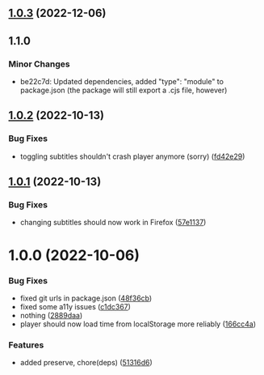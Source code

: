 ## [1.0.3](https://github.com/DuCanhGH/react-tuby/compare/v1.0.2...v1.0.3) (2022-12-06)

## 1.1.0

### Minor Changes

- be22c7d: Updated dependencies, added "type": "module" to package.json (the package will still export a .cjs file, however)

## [1.0.2](https://github.com/DuCanhGH/react-tuby/compare/v1.0.1...v1.0.2) (2022-10-13)

### Bug Fixes

- toggling subtitles shouldn't crash player anymore (sorry) ([fd42e29](https://github.com/DuCanhGH/react-tuby/commit/fd42e29a54ce9e0506717b009e496f97c73c78c2))

## [1.0.1](https://github.com/DuCanhGH/react-tuby/compare/v1.0.0...v1.0.1) (2022-10-13)

### Bug Fixes

- changing subtitles should now work in Firefox ([57e1137](https://github.com/DuCanhGH/react-tuby/commit/57e1137ff817a2a05f43849ee55ddf80e40c852e))

# 1.0.0 (2022-10-06)

### Bug Fixes

- fixed git urls in package.json ([48f36cb](https://github.com/DuCanhGH/react-tuby/commit/48f36cb7774af6f8d5668e5d224eafb4e2dde5c3))
- fixed some a11y issues ([c1dc367](https://github.com/DuCanhGH/react-tuby/commit/c1dc367138e8d43d551673054654828facc87eef))
- nothing ([2889daa](https://github.com/DuCanhGH/react-tuby/commit/2889daaa7d0a105de14eab83f2d1584209255dc3))
- player should now load time from localStorage more reliably ([166cc4a](https://github.com/DuCanhGH/react-tuby/commit/166cc4a7be79e68adfa9fc06f883e7cd7fc4a03f))

### Features

- added preserve, chore(deps) ([51316d6](https://github.com/DuCanhGH/react-tuby/commit/51316d60f372169b66d8a0740028a26f2e5b8bc8))
